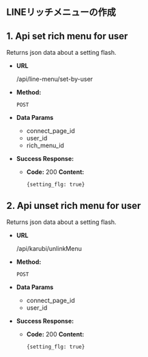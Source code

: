 ## **LINEリッチメニューの作成**
## 1. Api set rich menu for user
Returns json data about a setting flash.

- **URL**

  /api/line-menu/set-by-user

- **Method:**

  `POST`

- **Data Params**
    + connect_page_id
    + user_id
    + rich_menu_id
    
- **Success Response:**

  - **Code:** 200
    **Content:** 
    
    `{setting_flg: true}`
     
## 2. Api unset rich menu for user
Returns json data about a setting flash.

- **URL**

  /api/karubi/unlinkMenu

- **Method:**

  `POST`

- **Data Params**
     + connect_page_id
     + user_id

- **Success Response:**

  - **Code:** 200
    **Content:**

    `{setting_flg: true}`

